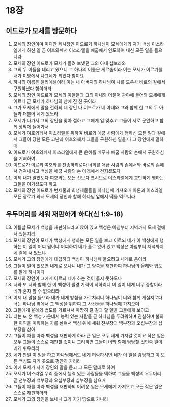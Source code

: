 # 18장

## 이드로가 모세를 방문하다
1. 모세의 장인이며 미디안 제사장인 이드로가 하나님이 모세에게와 자기 백성 이스라엘에게 하신 일 곧 여호와께서 이스라엘을 애굽에서 인도하여 내신 모든 일을 들으니라
2. 모세의 장인 이드로가 모세가 돌려 보냈던 그의 아내 십보라와
3. 그의 두 아들을 데리고 왔으니 그 하나의 이름은 게르솜이라 이는 모세가 이르기를 내가 이방에서 나그네가 되었다 함이요
4. 하나의 이름은 엘리에셀이라 이는 내 아버지의 하나님이 나를 도우사 바로의 칼에서 구원하셨다 함이더라
5. 모세의 장인 이드로가 모세의 아들들과 그의 아내와 더불어 광야에 들어와 모세에게 이르니 곧 모세가 하나님의 산에 진 친 곳이라
6. 그가 모세에게 말을 전하되 네 장인 나 이드로가 네 아내와 그와 함께 한 그의 두 아들과 더불어 네게 왔노라
7. 모세가 나가서 그의 장인을 맞아 절하고 그에게 입 맞추고 그들이 서로 문안하고 함께 장막에 들어가서
8. 모세가 여호와께서 이스라엘을 위하여 바로와 애굽 사람에게 행하신 모든 일과 길에서 그들이 당한 모든 고난과 여호와께서 그들을 구원하신 일을 다 그 장인에게 말하매
9. 이드로가 여호와께서 이스라엘에게 큰 은혜를 베푸사 애굽 사람의 손에서 구원하심을 기뻐하여
10. 이드로가 이르되 여호와를 찬송하리로다 너희를 애굽 사람의 손에서와 바로의 손에서 건져내시고 백성을 애굽 사람의 손 아래에서 건지셨도다
11. 이제 내가 알았도다 여호와는 모든 신보다 크시므로 이스라엘에게 교만하게 행하는 그들을 이기셨도다 하고
12. 모세의 장인 이드로가 번제물과 희생제물들을 하나님께 가져오매 아론과 이스라엘 모든 장로가 와서 모세의 장인과 함께 하나님 앞에서 떡을 먹으니라

## 우두머리를 세워 재판하게 하다(신 1:9-18)
13. 이튿날 모세가 백성을 재판하느라고 앉아 있고 백성은 아침부터 저녁까지 모세 곁에 서 있는지라
14. 모세의 장인이 모세가 백성에게 행하는 모든 일을 보고 이르되 네가 이 백성에게 행하는 이 일이 어찌 됨이냐 어찌하여 네가 홀로 앉아 있고 백성은 아침부터 저녁까지 네 곁에 서 있느냐
15. 모세가 그의 장인에게 대답하되 백성이 하나님께 물으려고 내게로 옴이라
16. 그들이 일이 있으면 내게로 오나니 내가 그 양쪽을 재판하여 하나님의 율례와 법도를 알게 하나이다
17. 모세의 장인이 그에게 이르되 네가 하는 것이 옳지 못하도다
18. 너와 또 너와 함께 한 이 백성이 필경 기력이 쇠하리니 이 일이 네게 너무 중함이라 네가 혼자 할 수 없으리라
19. 이제 내 말을 들으라 내가 네게 방침을 가르치리니 하나님이 너와 함께 계실지로다 너는 하나님 앞에서 그 백성을 위하여 그 사건들을 하나님께 가져오며
20. 그들에게 율례와 법도를 가르쳐서 마땅히 갈 길과 할 일을 그들에게 보이고
21. 너는 또 온 백성 가운데서 능력 있는 사람들 곧 하나님을 두려워하며 진실하며 불의한 이익을 미워하는 자를 살펴서 백성 위에 세워 천부장과 백부장과 오십부장과 십부장을 삼아
22. 그들이 때를 따라 백성을 재판하게 하라 큰 일은 모두 네게 가져갈 것이요 작은 일은 모두 그들이 스스로 재판할 것이니 그리하면 그들이 너와 함께 담당할 것인즉 일이 네게 쉬우리라
23. 네가 만일 이 일을 하고 하나님께서도 네게 허락하시면 네가 이 일을 감당하고 이 모든 백성도 자기 곳으로 평안히 가리라
24. 이에 모세가 자기 장인의 말을 듣고 그 모든 말대로 하여
25. 모세가 이스라엘 무리 중에서 능력 있는 사람들을 택하여 그들을 백성의 우두머리 곧 천부장과 백부장과 오십부장과 십부장을 삼으매
26. 그들이 때를 따라 백성을 재판하되 어려운 일은 모세에게 가져오고 모든 작은 일은 스스로 재판하더라
27. 모세가 그의 장인을 보내니 그가 자기 땅으로 가니라